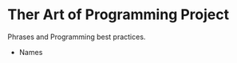 Ther Art of Programming Project
===============================

Phrases and Programming best practices.

- Names

